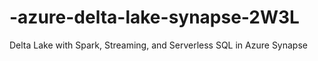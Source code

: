 # -azure-delta-lake-synapse-2W3L
Delta Lake with Spark, Streaming, and Serverless SQL in Azure Synapse
